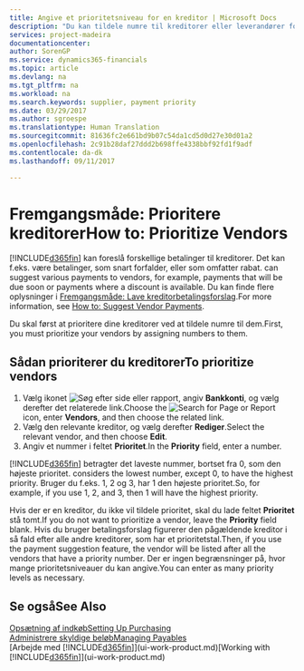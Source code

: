 ```yaml
---
title: Angive et prioritetsniveau for en kreditor | Microsoft Docs
description: "Du kan tildele numre til kreditorer eller leverandører for at prioritere dem og lette betalingsforslag i Financials."
services: project-madeira
documentationcenter: 
author: SorenGP
ms.service: dynamics365-financials
ms.topic: article
ms.devlang: na
ms.tgt_pltfrm: na
ms.workload: na
ms.search.keywords: supplier, payment priority
ms.date: 03/29/2017
ms.author: sgroespe
ms.translationtype: Human Translation
ms.sourcegitcommit: 81636fc2e661bd9b07c54da1cd5d0d27e30d01a2
ms.openlocfilehash: 2c91b28daf27ddd2b698ffe4338bbf92fd1f9adf
ms.contentlocale: da-dk
ms.lasthandoff: 09/11/2017

---
```

# <a name="how-to-prioritize-vendors"></a><span data-ttu-id="6c322-103">Fremgangsmåde: Prioritere kreditorer</span><span class="sxs-lookup"><span data-stu-id="6c322-103">How to: Prioritize Vendors</span></span>
[!INCLUDE[d365fin](includes/d365fin_md.md)]<span data-ttu-id="6c322-104"> kan foreslå forskellige betalinger til kreditorer. Det kan f.eks. være betalinger, som snart forfalder, eller som omfatter rabat.</span><span class="sxs-lookup"><span data-stu-id="6c322-104"> can suggest various payments to vendors, for example, payments that will be due soon or payments where a discount is available.</span></span> <span data-ttu-id="6c322-105">Du kan finde flere oplysninger i [Fremgangsmåde: Lave kreditorbetalingsforslag](payables-how-suggest-vendor-payments.md).</span><span class="sxs-lookup"><span data-stu-id="6c322-105">For more information, see [How to: Suggest Vendor Payments](payables-how-suggest-vendor-payments.md).</span></span>

<span data-ttu-id="6c322-106">Du skal først at prioritere dine kreditorer ved at tildele numre til dem.</span><span class="sxs-lookup"><span data-stu-id="6c322-106">First, you must prioritize your vendors by assigning numbers to them.</span></span>

## <a name="to-prioritize-vendors"></a><span data-ttu-id="6c322-107">Sådan prioriterer du kreditorer</span><span class="sxs-lookup"><span data-stu-id="6c322-107">To prioritize vendors</span></span>
1. <span data-ttu-id="6c322-108">Vælg ikonet ![Søg efter side eller rapport](media/ui-search/search_small.png "Ikonet Søg efter side eller rapport"), angiv **Bankkonti**, og vælg derefter det relaterede link.</span><span class="sxs-lookup"><span data-stu-id="6c322-108">Choose the ![Search for Page or Report](media/ui-search/search_small.png "Search for Page or Report icon") icon, enter **Vendors**, and then choose the related link.</span></span>
2. <span data-ttu-id="6c322-109">Vælg den relevante kreditor, og vælg derefter **Rediger**.</span><span class="sxs-lookup"><span data-stu-id="6c322-109">Select the relevant vendor, and then choose **Edit**.</span></span>
3. <span data-ttu-id="6c322-110">Angiv et nummer i feltet **Prioritet**.</span><span class="sxs-lookup"><span data-stu-id="6c322-110">In the **Priority** field, enter a number.</span></span>

[!INCLUDE[d365fin](includes/d365fin_md.md)]<span data-ttu-id="6c322-111"> betragter det laveste nummer, bortset fra 0, som den højeste prioritet.</span><span class="sxs-lookup"><span data-stu-id="6c322-111"> considers the lowest number, except 0, to have the highest priority.</span></span> <span data-ttu-id="6c322-112">Bruger du f.eks. 1, 2 og 3, har 1 den højeste prioritet.</span><span class="sxs-lookup"><span data-stu-id="6c322-112">So, for example, if you use 1, 2, and 3, then 1 will have the highest priority.</span></span>

<span data-ttu-id="6c322-113">Hvis der er en kreditor, du ikke vil tildele prioritet, skal du lade feltet **Prioritet** stå tomt.</span><span class="sxs-lookup"><span data-stu-id="6c322-113">If you do not want to prioritize a vendor, leave the **Priority** field blank.</span></span> <span data-ttu-id="6c322-114">Hvis du bruger betalingsforslag figurerer den pågældende kreditor i så fald efter alle andre kreditorer, som har et prioritetstal.</span><span class="sxs-lookup"><span data-stu-id="6c322-114">Then, if you use the payment suggestion feature, the vendor will be listed after all the vendors that have a priority number.</span></span> <span data-ttu-id="6c322-115">Der er ingen begrænsninger på, hvor mange prioritetsniveauer du kan angive.</span><span class="sxs-lookup"><span data-stu-id="6c322-115">You can enter as many priority levels as necessary.</span></span>

## <a name="see-also"></a><span data-ttu-id="6c322-116">Se også</span><span class="sxs-lookup"><span data-stu-id="6c322-116">See Also</span></span>
[<span data-ttu-id="6c322-117">Opsætning af indkøb</span><span class="sxs-lookup"><span data-stu-id="6c322-117">Setting Up Purchasing</span></span>](purchasing-setup-purchasing.md)  
[<span data-ttu-id="6c322-118">Administrere skyldige beløb</span><span class="sxs-lookup"><span data-stu-id="6c322-118">Managing Payables</span></span>](payables-manage-payables.md)  
<span data-ttu-id="6c322-119">[Arbejde med [!INCLUDE[d365fin](includes/d365fin_md.md)]](ui-work-product.md)</span><span class="sxs-lookup"><span data-stu-id="6c322-119">[Working with [!INCLUDE[d365fin](includes/d365fin_md.md)]](ui-work-product.md)</span></span>

